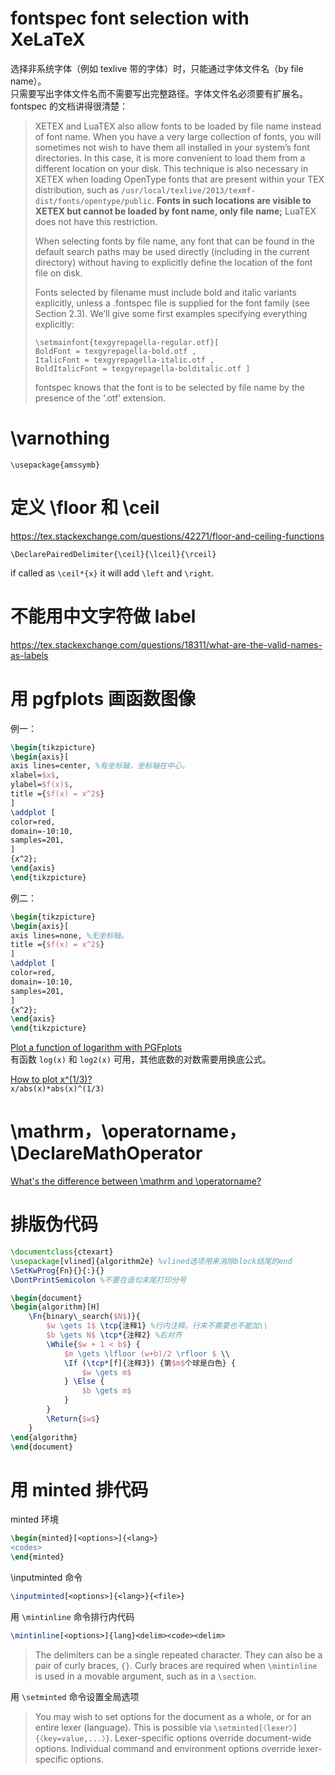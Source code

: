 # fontspec font selection with XeLaTeX

选择非系统字体（例如 texlive 带的字体）时，只能通过字体文件名（by file name）。  
只需要写出字体文件名而不需要写出完整路径。字体文件名必须要有扩展名。  
fontspec 的文档讲得很清楚：
> XETEX and LuaTEX also allow fonts to be loaded by file name instead of font name. When you
have a very large collection of fonts, you will sometimes not wish to have them all installed
in your system’s font directories. In this case, it is more convenient to load them from a different
location on your disk. This technique is also necessary in XETEX when loading OpenType
fonts that are present within your TEX distribution, such as `/usr/local/texlive/2013/texmf-dist/fonts/opentype/public`.
> **Fonts in such locations are visible to XETEX but cannot be loaded by font name, only file name;** LuaTEX does not have this restriction.
> 
> When selecting fonts by file name, any font that can be found in the default search paths
may be used directly (including in the current directory) without having to explicitly define
the location of the font file on disk.
> 
> Fonts selected by filename must include bold and italic variants explicitly, unless a
.fontspec file is supplied for the font family (see Section 2.3). We’ll give some first examples
specifying everything explicitly:
> ```
> \setmainfont{texgyrepagella-regular.otf}[
> BoldFont = texgyrepagella-bold.otf ,
> ItalicFont = texgyrepagella-italic.otf ,
> BoldItalicFont = texgyrepagella-bolditalic.otf ]
> ```
> fontspec knows that the font is to be selected by file name by the presence of the ‘.otf’ extension.


# \varnothing

`\usepackage{amssymb}`

# 定义 \floor 和 \ceil

https://tex.stackexchange.com/questions/42271/floor-and-ceiling-functions

`\DeclarePairedDelimiter{\ceil}{\lceil}{\rceil}`

if called as `\ceil*{x}` it will add `\left` and `\right`.

# 不能用中文字符做 label

https://tex.stackexchange.com/questions/18311/what-are-the-valid-names-as-labels

# 用 pgfplots 画函数图像

例一：
```latex
\begin{tikzpicture}
\begin{axis}[
axis lines=center, %有坐标轴，坐标轴在中心。
xlabel=$x$,
ylabel=$f(x)$,
title ={$f(x) = x^2$}
]
\addplot [
color=red,
domain=-10:10,
samples=201,
]
{x^2};
\end{axis}
\end{tikzpicture}
```
例二：
```latex
\begin{tikzpicture}
\begin{axis}[
axis lines=none, %无坐标轴。
title ={$f(x) = x^2$}
]
\addplot [
color=red,
domain=-10:10,
samples=201,
]
{x^2};
\end{axis}
\end{tikzpicture}
```




[Plot a function of logarithm with PGFplots](https://tex.stackexchange.com/q/444375/135216)  
有函数 `log(x)` 和 `log2(x)` 可用，其他底数的对数需要用换底公式。

[How to plot x^(1/3)?](https://tex.stackexchange.com/q/144454/135216)  
`x/abs(x)*abs(x)^(1/3)`

# \mathrm，\operatorname，\DeclareMathOperator

[What's the difference between \mathrm and \operatorname?](https://tex.stackexchange.com/questions/48459/whats-the-difference-between-mathrm-and-operatorname)


# 排版伪代码

```latex
\documentclass{ctexart}
\usepackage[vlined]{algorithm2e} %vlined选项用来消除block结尾的end
\SetKwProg{Fn}{}{:}{}
\DontPrintSemicolon %不要在语句末尾打印分号

\begin{document}
\begin{algorithm}[H]
    \Fn{binary\_search($N$)}{
        $w \gets 1$ \tcp{注释1} %行内注释。行末不需要也不能加\\
        $b \gets N$ \tcp*{注释2} %右对齐
        \While{$w + 1 < b$} {
            $m \gets \lfloor (w+b)/2 \rfloor $ \\
            \If (\tcp*[f]{注释3}) {第$m$个球是白色} {
                $w \gets m$
            } \Else {
                $b \gets m$
            }
        }
        \Return{$w$}
    }
\end{algorithm}
\end{document}
```

# 用 minted 排代码

minted 环境

```latex
\begin{minted}[<options>]{<lang>}
<codes>
\end{minted}
```

\inputminted 命令
```latex
\inputminted[<options>]{<lang>}{<file>}
```

用 `\mintinline` 命令排行内代码
```latex
\mintinline[<options>]{lang}<delim><code><delim>
```
> The delimiters can be a single repeated character. They can also be a pair of curly braces, `{}`. Curly braces are required when `\mintinline` is used in a movable argument, such as in a `\section`.

用 `\setminted` 命令设置全局选项
> You may wish to set options for the document as a whole, or for an entire lexer (language). This is possible via `\setminted[〈lexer〉]{〈key=value,...〉}`. Lexer-specific options override document-wide options. Individual command and environment options override lexer-specific options.

